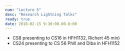 ```yaml
---
num: "Lecture 5"
desc: "Research Lightning Talks"
ready: true
date: 2018-02-15 9:30:00.00-8:00
---
```


* CS8 presenting to CS16 in HFH1132, Richert 45 min)
* CS24 presenting to CS 56 Phill and Diba in HFH1152
